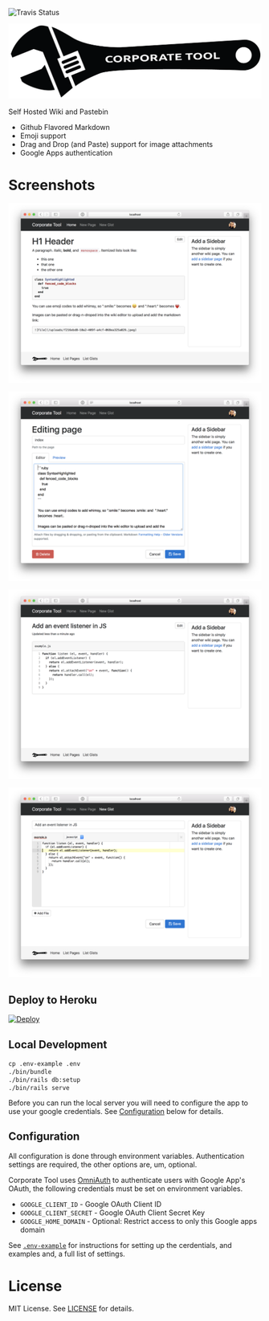 ![Travis Status](https://travis-ci.org/csexton/corporate-tool.svg?branch=master)

![CorporateTool Logo](/graphics/github-readme.png?raw=true "Project Logo")

Self Hosted Wiki and Pastebin

- Github Flavored Markdown
- Emoji support
- Drag and Drop (and Paste) support for image attachments
- Google Apps authentication

# Screenshots

![Wiki Screenshot](/graphics/screenshot-wiki-show.png?raw=true "Screen Shot")

![Wiki Screenshot](/graphics/screenshot-wiki-edit.png?raw=true "Screen Shot")

![Gist Screenshot](/graphics/screenshot-gist-show.png?raw=true "Screen Shot")

![Gist Screenshot](/graphics/screenshot-gist-edit.png?raw=true "Screen Shot")

## Deploy to Heroku

[![Deploy](https://www.herokucdn.com/deploy/button.png)](https://heroku.com/deploy)

## Local Development

```
cp .env-example .env
./bin/bundle
./bin/rails db:setup
./bin/rails serve
```

Before you can run the local server you will need to configure the app to use your google credentials. See [Configuration](#configuration) below for details.

## Configuration

All configuration is done through environment variables. Authentication settings are required, the other options are, um, optional.

Corporate Tool uses [OmniAuth](https://github.com/omniauth/omniauth) to authenticate users with Google App's OAuth, the following credentials must be set on environment variables.

- `GOOGLE_CLIENT_ID` - Google OAuth Client ID
- `GOOGLE_CLIENT_SECRET` - Google OAuth Client Secret Key
- `GOOGLE_HOME_DOMAIN` - Optional: Restrict access to only this Google apps domain

See [`.env-example`](/.env-example) for instructions for setting up the cerdentials, and examples and, a full list of settings.

# License

MIT License. See [LICENSE](/LICENSE) for details.
